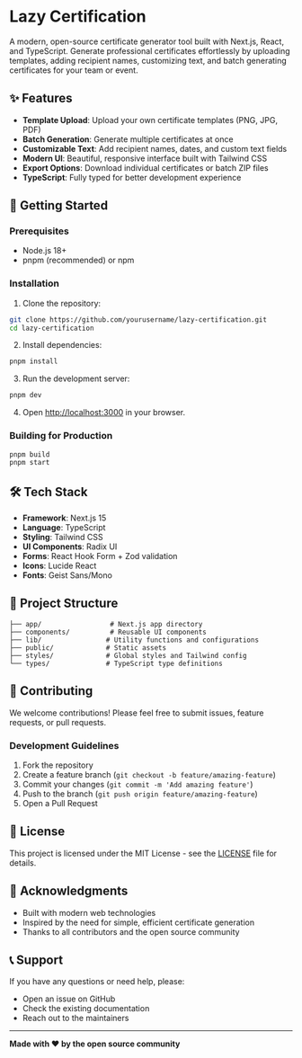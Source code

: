 # Lazy Certification

A modern, open-source certificate generator tool built with Next.js, React, and TypeScript. Generate professional certificates effortlessly by uploading templates, adding recipient names, customizing text, and batch generating certificates for your team or event.

## ✨ Features

- **Template Upload**: Upload your own certificate templates (PNG, JPG, PDF)
- **Batch Generation**: Generate multiple certificates at once
- **Customizable Text**: Add recipient names, dates, and custom text fields
- **Modern UI**: Beautiful, responsive interface built with Tailwind CSS
- **Export Options**: Download individual certificates or batch ZIP files
- **TypeScript**: Fully typed for better development experience

## 🚀 Getting Started

### Prerequisites

- Node.js 18+ 
- pnpm (recommended) or npm

### Installation

1. Clone the repository:
```bash
git clone https://github.com/yourusername/lazy-certification.git
cd lazy-certification
```

2. Install dependencies:
```bash
pnpm install
```

3. Run the development server:
```bash
pnpm dev
```

4. Open [http://localhost:3000](http://localhost:3000) in your browser.

### Building for Production

```bash
pnpm build
pnpm start
```

## 🛠️ Tech Stack

- **Framework**: Next.js 15
- **Language**: TypeScript
- **Styling**: Tailwind CSS
- **UI Components**: Radix UI
- **Forms**: React Hook Form + Zod validation
- **Icons**: Lucide React
- **Fonts**: Geist Sans/Mono

## 📁 Project Structure

```
├── app/                 # Next.js app directory
├── components/          # Reusable UI components
├── lib/                # Utility functions and configurations
├── public/             # Static assets
├── styles/             # Global styles and Tailwind config
└── types/              # TypeScript type definitions
```

## 🤝 Contributing

We welcome contributions! Please feel free to submit issues, feature requests, or pull requests.

### Development Guidelines

1. Fork the repository
2. Create a feature branch (`git checkout -b feature/amazing-feature`)
3. Commit your changes (`git commit -m 'Add amazing feature'`)
4. Push to the branch (`git push origin feature/amazing-feature`)
5. Open a Pull Request

## 📄 License

This project is licensed under the MIT License - see the [LICENSE](LICENSE) file for details.

## 🙏 Acknowledgments

- Built with modern web technologies
- Inspired by the need for simple, efficient certificate generation
- Thanks to all contributors and the open source community

## 📞 Support

If you have any questions or need help, please:
- Open an issue on GitHub
- Check the existing documentation
- Reach out to the maintainers

---

**Made with ❤️ by the open source community**
